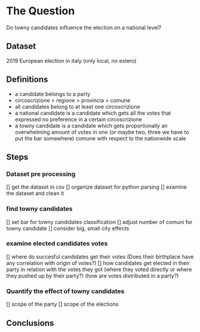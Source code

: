 # The Question
Do towny candidates influence the election on a national level?

## Dataset
2019 European election in italy (only local, no estero)

## Definitions
- a candidate belongs to a party
- circoscrizione > regione > provincia > comune
- all candidates belong to at least one circoscrizione
- a national candidate is a candidate which gets all the votes that expressed no preference in a certain circoscrizione
- a towny candidate is a candidate which gets proportionally an overwhelming amount of votes
in one (or maybe two, three we have to put the bar somewhere) comune with respect to the nationwide scale 

## Steps
### Dataset pre processing
[] get the dataset in csv
[] organize dataset for python parsing 
[] examine the dataset and clean it

### find towny candidates
[] set bar for towny candidates classification
[] adjust number of comuni for towny candidate 
[] consider big, small city effects

### examine elected candidates votes
[] where do succesful candidates get their votes 
(Does their birthplace have any correlation with origin of votes?)
[] how candidates get elected in their party in relation with the votes they got 
(where they voted directly or where they pushed up by their party?) 
(how are votes distributed in a party?)

### Quantify the effect of towny candidates
[] scope of the party
[] scope of the elections

## Conclusions
